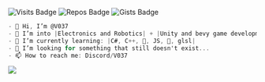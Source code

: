 <img src="https://badges.pufler.dev/years/V037" alt="Visits Badge">  <img src="https://badges.pufler.dev/repos/V037" alt="Repos Badge">  <img src="https://badges.pufler.dev/gists/V037" alt="Gists Badge">

```cs
- 👋 Hi, I’m @V037
- 👀 I’m into |Electronics and Robotics| + |Unity and bevy game development|
- 🌱 I’m currently learning: |C#, C++, 🐍, JS, 🦀, glsl|
- 💞️ I’m looking for something that still doesn't exist...
- 📫 How to reach me: Discord/V037
```

<img id="result" style="display: block;" src="https://count.getloli.com/get/@V037?theme=rule34">
